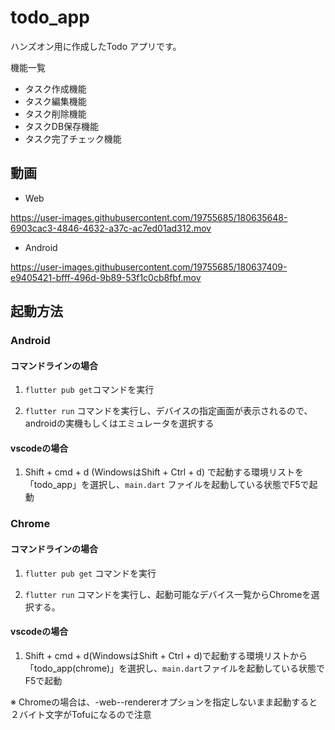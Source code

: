 # todo_app

ハンズオン用に作成したTodo アプリです。

機能一覧

* タスク作成機能
* タスク編集機能
* タスク削除機能
* タスクDB保存機能
* タスク完了チェック機能

## 動画

* Web

<https://user-images.githubusercontent.com/19755685/180635648-6903cac3-4846-4632-a37c-ac7ed01ad312.mov>

* Android

<https://user-images.githubusercontent.com/19755685/180637409-e9405421-bfff-496d-9b89-53f1c0cb8fbf.mov>

## 起動方法

### Android

#### コマンドラインの場合

1. `flutter pub get`コマンドを実行

2. `flutter run` コマンドを実行し、デバイスの指定画面が表示されるので、androidの実機もしくはエミュレータを選択する

#### vscodeの場合

1. Shift + cmd + d (WindowsはShift + Ctrl + d) で起動する環境リストを「todo_app」を選択し、`main.dart` ファイルを起動している状態でF5で起動

### Chrome

#### コマンドラインの場合

1. `flutter pub get` コマンドを実行

2. `flutter run` コマンドを実行し、起動可能なデバイス一覧からChromeを選択する。

#### vscodeの場合

1. Shift + cmd + d(WindowsはShift + Ctrl + d)で起動する環境リストから「todo_app(chrome)」を選択し、`main.dart`ファイルを起動している状態でF5で起動

※ Chromeの場合は、-web--rendererオプションを指定しないまま起動すると２バイト文字がTofuになるので注意

